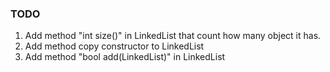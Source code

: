 ### TODO
1. Add method "int size()" in LinkedList that count how many object it has.
2. Add method copy constructor to LinkedList
3. Add method "bool add(LinkedList)" in LinkedList